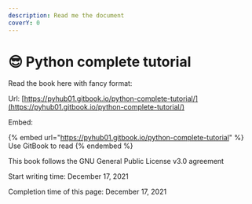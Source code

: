 ```yaml
---
description: Read me the document
coverY: 0
---
```


# 😎 Python complete tutorial

Read the book here with fancy format:

Url: [https://pyhub01.gitbook.io/python-complete-tutorial/](https://pyhub01.gitbook.io/python-complete-tutorial/)

Embed:

{% embed url="https://pyhub01.gitbook.io/python-complete-tutorial" %}
Use GitBook to read
{% endembed %}

This book follows the GNU General Public License v3.0 agreement

Start writing time: December 17, 2021

Completion time of this page: December 17, 2021
